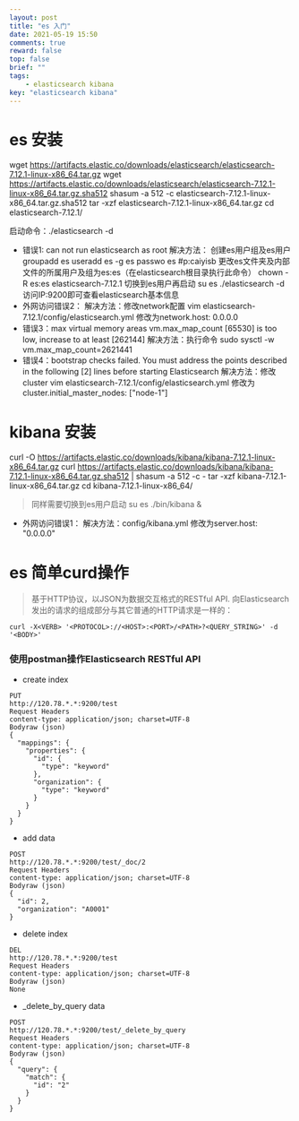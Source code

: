 ```yaml
---
layout: post
title: "es 入门"
date: 2021-05-19 15:50
comments: true
reward: false
top: false
brief: ""
tags: 
	- elasticsearch kibana
key: "elasticsearch kibana"
---
```


# es 安装
wget https://artifacts.elastic.co/downloads/elasticsearch/elasticsearch-7.12.1-linux-x86_64.tar.gz
wget https://artifacts.elastic.co/downloads/elasticsearch/elasticsearch-7.12.1-linux-x86_64.tar.gz.sha512
shasum -a 512 -c elasticsearch-7.12.1-linux-x86_64.tar.gz.sha512 
tar -xzf elasticsearch-7.12.1-linux-x86_64.tar.gz
cd elasticsearch-7.12.1/ 

启动命令：./elasticsearch -d
* 错误1: can not run elasticsearch as root 
解决方法：
	创建es用户组及es用户
	groupadd es
	useradd es -g es
	passwo es #p:caiyisb
	更改es文件夹及内部文件的所属用户及组为es:es（在elasticsearch根目录执行此命令）
	chown -R es:es elasticsearch-7.12.1
	切换到es用户再启动
	su es
	./elasticsearch -d
	访问IP:9200即可查看elasticsearch基本信息
* 外网访问错误2：
解决方法：修改network配置
	vim elasticsearch-7.12.1/config/elasticsearch.yml
	修改为network.host: 0.0.0.0
* 错误3：max virtual memory areas vm.max_map_count [65530] is too low, increase to at least [262144]
解决方法：执行命令
	sudo sysctl -w vm.max_map_count=2621441
* 错误4：bootstrap checks failed. You must address the points described in the following [2] lines before starting Elasticsearch
解决方法：修改cluster
	vim elasticsearch-7.12.1/config/elasticsearch.yml
	修改为cluster.initial_master_nodes: ["node-1"]

# kibana 安装
curl -O https://artifacts.elastic.co/downloads/kibana/kibana-7.12.1-linux-x86_64.tar.gz
curl https://artifacts.elastic.co/downloads/kibana/kibana-7.12.1-linux-x86_64.tar.gz.sha512 | shasum -a 512 -c - 
tar -xzf kibana-7.12.1-linux-x86_64.tar.gz
cd kibana-7.12.1-linux-x86_64/ 

> 同样需要切换到es用户启动
su es
./bin/kibana &

* 外网访问错误1：
解决方法：config/kibana.yml
	修改为server.host: "0.0.0.0"
	
# es 简单curd操作
> 基于HTTP协议，以JSON为数据交互格式的RESTful API.
向Elasticsearch发出的请求的组成部分与其它普通的HTTP请求是一样的：
```
curl -X<VERB> '<PROTOCOL>://<HOST>:<PORT>/<PATH>?<QUERY_STRING>' -d '<BODY>'
```
### 使用postman操作Elasticsearch RESTful API
* create index
```
PUT
http://120.78.*.*:9200/test
Request Headers
content-type: application/json; charset=UTF-8
Bodyraw (json)
{
  "mappings": {
    "properties": {
      "id": {
        "type": "keyword"
      },
      "organization": {
        "type": "keyword"
      }
    }
  }
}

```
* add data
```
POST
http://120.78.*.*:9200/test/_doc/2
Request Headers
content-type: application/json; charset=UTF-8
Bodyraw (json)
{
  "id": 2,
  "organization": "A0001"
}
```
* delete index
```
DEL
http://120.78.*.*:9200/test
Request Headers
content-type: application/json; charset=UTF-8
Bodyraw (json)
None
```
* _delete_by_query data
```
POST
http://120.78.*.*:9200/test/_delete_by_query
Request Headers
content-type: application/json; charset=UTF-8
Bodyraw (json)
{
  "query": {
    "match": {
      "id": "2"
    }
  }
}
```
